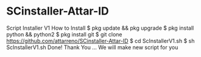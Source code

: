 # SCinstaller-Attar-ID
Script Installer V1 
How to Install
$ pkg update && pkg upgrade
$ pkg install python && python2
$ pkg install git
$ git clone https://github.com/attarreno/SCinstaller-Attar-ID
$ cd ScInstallerV1.sh
$ sh ScInstallerV1.sh
Done! Thank You ...
We will make new script for you 
